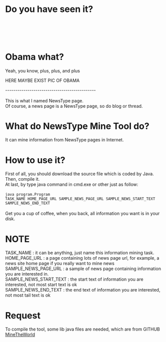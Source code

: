 # Do you have seen it?
<br/><br/>
---------------------------------------------
<h1>Obama what?</h1>
<p>Yeah, you know, plus, plus, and plus</p>
<p>HERE MAYBE EXIST PIC OF OBAMA</p>
---------------------------------------------
<br/><br/>
This is what I named NewsType page.<br/>
Of course, a news page is a NewsType page, so do blog or thread.

# What do NewsType Mine Tool do?
It can mine information from NewsType pages in Internet.

# How to use it?
First of all, you should download the source file which is coded by Java.<br/>
Then, compile it.<br/>
At last, by type java command in cmd.exe or other just as follow:<br/><br/>
    <code>java program.Program TASK_NAME HOME_PAGE_URL SAMPLE_NEWS_PAGE_URL SAMPLE_NEWS_START_TEXT SAMPLE_NEWS_END_TEXT</code><br/>
    <br/>
Get you a cup of coffee, when you back, all information you want is in your disk.

# NOTE
TASK_NAME              :      it can be anything, just name this information mining task.<br/>
HOME_PAGE_URL          :      a page containing lots of news page url, for example, a news site home page if you really want to mine news  <br/>
SAMPLE_NEWS_PAGE_URL   :      a sample of news page containing information you are interested in.<br/>
SAMPLE_NEWS_START_TEXT :      the start text of information you are interested, not most start text is ok <br/>
SAMPLE_NEWS_END_TEXT   :      the end text of information you are interested, not most tail text is ok <br/>

# Request
To compile the tool, some lib java files are needed, which are from GITHUB 
<a href="https://github.com/sakuraloku/MineTheWorld.git"> MineTheWorld</a>

